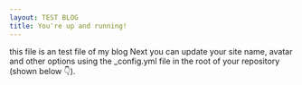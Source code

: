 ```yaml
---
layout: TEST BLOG
title: You're up and running!
---
```

> 


this file is an test file of my blog
Next you can update your site name, avatar and other options using the _config.yml file in the root of your repository (shown below :point_down:).

